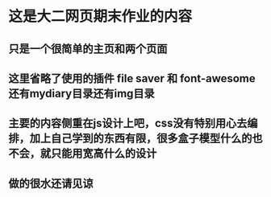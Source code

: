 # 这是大二网页期末作业的内容

## **只是一个很简单的主页和两个页面**
## 这里省略了使用的插件 file saver 和 font-awesome还有mydiary目录还有img目录
## 主要的内容侧重在js设计上吧，css没有特别用心去编排，加上自己学到的东西有限，很多盒子模型什么的也不会，就只能用宽高什么的设计
## 做的很水还请见谅
